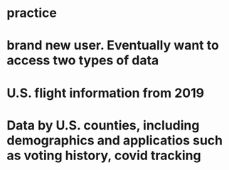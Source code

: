 # practice
# brand new user.  Eventually want to access two types of data
# U.S. flight information from 2019
# Data by U.S. counties, including demographics and applicatios such as voting history, covid tracking
